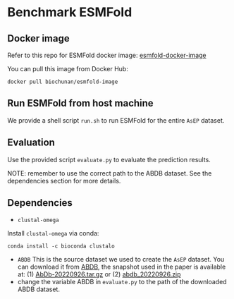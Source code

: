 # Benchmark ESMFold

## Docker image

Refer to this repo for ESMFold docker image: [esmfold-docker-image](https://github.com/biochunan/esmfold-docker-image)

You can pull this image from Docker Hub:

```shell
docker pull biochunan/esmfold-image
```

## Run ESMFold from host machine

We provide a shell script `run.sh` to run ESMFold for the entire `AsEP` dataset.

## Evaluation

Use the provided script `evaluate.py` to evaluate the prediction results.

NOTE: remember to use the correct path to the ABDB dataset. See the dependencies section for more details.

## Dependencies

- `clustal-omega`

Install `clustal-omega` via conda:

```shell
conda install -c bioconda clustalo
```

- `ABDB` This is the source dataset we used to create the `AsEP` dataset. You can download it from [ABDB](http://www.abybank.org/abdb/), the snapshot used in the paper is available at: (1) [AbDb-20220926.tar.gz](https://drive.google.com/file/d/1kAgSOjYBqb02IIEsc9yhJNiaoWRhpoaL/view?usp=drive_link) or (2) [abdb_20220926.zip](http://www.abybank.org/abdb/snapshots/abdb_20220926.zip)
- change the variable ABDB in `evaluate.py` to the path of the downloaded ABDB dataset.